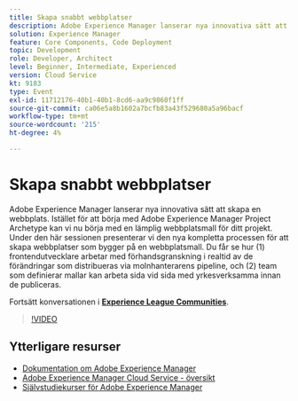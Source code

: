 ```yaml
---
title: Skapa snabbt webbplatser
description: Adobe Experience Manager lanserar nya innovativa sätt att skapa en webbplats. Istället för att börja med Adobe Experience Manager Project Archetype kan vi nu börja med en lämplig webbplatsmall för ditt projekt. Under den här sessionen presenterar vi den nya kompletta processen för att skapa webbplatser som bygger på en webbplatsmall. Du får se hur (1) frontendutvecklare arbetar med förhandsgranskning i realtid av de förändringar som distribueras via molnhanterarens pipeline, och (2) team som definierar mallar kan arbeta sida vid sida med yrkesverksamma innan de publiceras.
solution: Experience Manager
feature: Core Components, Code Deployment
topic: Development
role: Developer, Architect
level: Beginner, Intermediate, Experienced
version: Cloud Service
kt: 9183
type: Event
exl-id: 11712176-40b1-40b1-8cd6-aa9c9860f1ff
source-git-commit: ca06e5a8b1602a7bcfb83a43f529680a5a96bacf
workflow-type: tm+mt
source-wordcount: '215'
ht-degree: 4%

---
```


# Skapa snabbt webbplatser

Adobe Experience Manager lanserar nya innovativa sätt att skapa en webbplats. Istället för att börja med Adobe Experience Manager Project Archetype kan vi nu börja med en lämplig webbplatsmall för ditt projekt. Under den här sessionen presenterar vi den nya kompletta processen för att skapa webbplatser som bygger på en webbplatsmall. Du får se hur (1) frontendutvecklare arbetar med förhandsgranskning i realtid av de förändringar som distribueras via molnhanterarens pipeline, och (2) team som definierar mallar kan arbeta sida vid sida med yrkesverksamma innan de publiceras.

Fortsätt konversationen i **[Experience League Communities](https://adobe.ly/2Y4sJMf)**.

>[!VIDEO](https://video.tv.adobe.com/v/337721/?quality=12&learn=on&hidetitle=true)

## Ytterligare resurser

- [Dokumentation om Adobe Experience Manager ](https://experienceleague.adobe.com/docs/experience-manager-cloud-service.html)
- [Adobe Experience Manager Cloud Service - översikt](https://experienceleague.adobe.com/docs/experience-manager-cloud-service/overview/home.html)
- [Självstudiekurser för Adobe Experience Manager](https://experienceleague.adobe.com/docs/experience-manager-tutorials.html)
